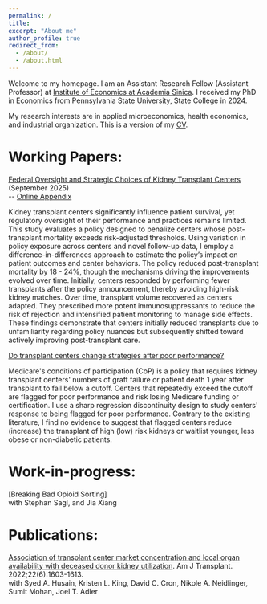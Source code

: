 ```yaml
---
permalink: /
title: 
excerpt: "About me"
author_profile: true
redirect_from: 
  - /about/
  - /about.html
---
```


Welcome to my homepage. I am an Assistant Research Fellow (Assistant Professor) at [Institute of Economics at Academia Sinica](https://www.econ.sinica.edu.tw/4d49b1b1-d551-4956-84a5-6bbf392d8417). I received my PhD in Economics from Pennsylvania State University, State College in 2024.

My research interests are in applied microeconomics, health economics, and industrial organization. This is a version of my [CV](http://hanloong7.github.io/files/CV.pdf).

Working Papers: 
======
[Federal Oversight and Strategic Choices of Kidney Transplant Centers ](http://hanloong7.github.io/files/JMP.pdf)(September 2025)<br>
-- [Online Appendix](http://hanloong7.github.io/files/JMP_OnlineApp.pdf)

Kidney transplant centers significantly influence patient survival, yet regulatory oversight of their performance and practices remains limited. This study evaluates a policy designed to penalize centers whose post-transplant mortality exceeds risk-adjusted thresholds. Using variation in policy exposure across centers and novel follow-up data, I employ a difference-in-differences approach to estimate the policy’s impact on patient outcomes and center behaviors. The policy reduced post-transplant mortality by 18 - 24%, though the mechanisms driving the improvements evolved over time. Initially, centers responded by performing fewer transplants after the policy announcement, thereby avoiding high-risk kidney matches. Over time, transplant volume recovered as centers adapted. They prescribed more potent immunosuppressants to reduce the risk of rejection and intensified patient monitoring to manage side effects. These findings demonstrate that centers initially reduced transplants due to unfamiliarity regarding policy nuances but subsequently shifted toward actively improving post-transplant care.


[Do transplant centers change strategies after poor performance?](http://hanloong7.github.io/files/3rdyearpaper.pdf)

Medicare's conditions of participation (CoP) is a policy that requires kidney transplant centers' numbers of graft failure or patient death 1 year after transplant to fall below a cutoff. Centers that repeatedly exceed the cutoff  are flagged for poor performance and risk losing Medicare funding or certification.  I use a sharp regression discontinuity design to study centers' response to being flagged for poor performance. Contrary to the existing literature, I find no evidence to suggest that flagged centers reduce (increase) the transplant of high (low) risk kidneys or waitlist younger, less obese or non-diabetic patients. 

Work-in-progress: 
======
[Breaking Bad Opioid Sorting]<br>
with Stephan Sagl, and Jia Xiang

Publications: 
======
[Association of transplant center market concentration and local organ availability with deceased donor kidney utilization](https://onlinelibrary.wiley.com/doi/full/10.1111/ajt.17010). Am J Transplant. 2022;22(6):1603-1613.<br>
with Syed A. Husain, Kristen L. King, David C. Cron, Nikole A. Neidlinger, Sumit Mohan, Joel T. Adler


